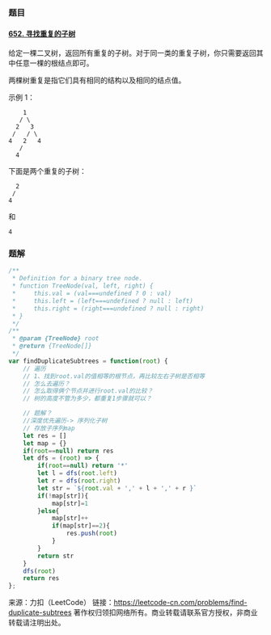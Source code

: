 

### 题目

#### [652. 寻找重复的子树](https://leetcode-cn.com/problems/find-duplicate-subtrees/)

给定一棵二叉树，返回所有重复的子树。对于同一类的重复子树，你只需要返回其中任意一棵的根结点即可。

两棵树重复是指它们具有相同的结构以及相同的结点值。

示例 1：

        1
       / \
      2   3
     /   / \
    4   2   4
       /
      4
下面是两个重复的子树：

      2
     /
    4
和

    4

### 题解

```javascript
/**
 * Definition for a binary tree node.
 * function TreeNode(val, left, right) {
 *     this.val = (val===undefined ? 0 : val)
 *     this.left = (left===undefined ? null : left)
 *     this.right = (right===undefined ? null : right)
 * }
 */
/**
 * @param {TreeNode} root
 * @return {TreeNode[]}
 */
var findDuplicateSubtrees = function(root) {
    // 遍历
    // 1、找到root.val的值相等的根节点，再比较左右子树是否相等
    // 怎么去遍历？
    // 怎么取得俩个节点并进行root.val的比较？
    // 树的高度不管为多少，都重复1步骤就可以？

    // 题解？
    //深度优先遍历-> 序列化子树
    // 存放子序列map
    let res = []
    let map = {}
    if(root==null) return res
    let dfs = (root) => {
        if(root==null) return '*'
        let l = dfs(root.left)
        let r = dfs(root.right)
        let str = `${root.val + ',' + l + ',' + r }`
        if(!map[str]){
            map[str]=1
        }else{
            map[str]++
            if(map[str]==2){
                res.push(root)
            }
        }
        return str
    }
    dfs(root)
    return res
};
```



来源：力扣（LeetCode）
链接：https://leetcode-cn.com/problems/find-duplicate-subtrees
著作权归领扣网络所有。商业转载请联系官方授权，非商业转载请注明出处。



